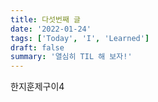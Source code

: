 ```yaml
---
title: 다섯번째 글
date: '2022-01-24'
tags: ['Today', 'I', 'Learned']
draft: false
summary: '열심히 TIL 해 보자!'
---
```


한지훈제구이4

